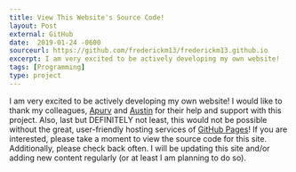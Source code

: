 ```yaml
---
title: View This Website's Source Code!
layout: Post
external: GitHub
date:  2019-01-24 -0600
sourceurl: https://github.com/frederickm13/frederickm13.github.io
excerpt: I am very excited to be actively developing my own website!
tags: [Programming]
type: project
---
```


I am very excited to be actively developing my own website! I would like to thank my colleagues, [Apurv](https://apurvghai.com/) and [Austin](https://aucarr.com/) for their help and support with this project. Also, last but DEFINITELY not least, this would not be possible without the great, user-friendly hosting services of [GitHub Pages](https://pages.github.com/)! If you are interested, please take a moment to view the source code for this site. Additionally, please check back often. I will be updating this site and/or adding new content regularly (or at least I am planning to do so). 